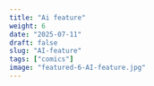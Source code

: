 ```yaml
---
title: "Ai feature"
weight: 6
date: "2025-07-11"
draft: false
slug: "AI-feature"
tags: ["comics"]
image: "featured-6-AI-feature.jpg"
---
```

